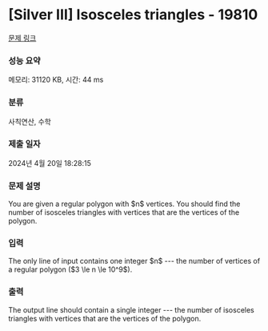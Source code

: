 # [Silver III] Isosceles triangles - 19810 

[문제 링크](https://www.acmicpc.net/problem/19810) 

### 성능 요약

메모리: 31120 KB, 시간: 44 ms

### 분류

사칙연산, 수학

### 제출 일자

2024년 4월 20일 18:28:15

### 문제 설명

<p>You are given a regular polygon with $n$ vertices. You should find the number of isosceles triangles with vertices that are the vertices of the polygon.</p>

### 입력 

 <p>The only line of input contains one integer $n$ --- the number of vertices of a regular polygon ($3 \le n \le 10^9$).</p>

### 출력 

 <p>The output line should contain a single integer --- the number of isosceles triangles with vertices that are the vertices of the polygon.</p>

